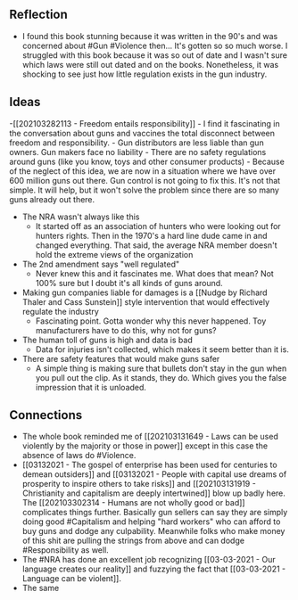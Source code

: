 ## Reflection
- I found this book stunning because it was written in the 90's and was concerned about #Gun #Violence then... It's gotten so so much worse. I struggled with this book because it was so out of date and I wasn't sure which laws were still out dated and on the books. Nonetheless, it was shocking to see just how little regulation exists in the gun industry. 

## Ideas
-[[202103282113 - Freedom entails responsibility]]
	- I find it fascinating in the conversation about guns and vaccines the total disconnect between freedom and responsibility. 
		- Gun distributors are less liable than gun owners. Gun makers face no liability
		- There are no safety regulations around guns (like you know, toys and other consumer products)
		- Because of the neglect of this idea, we are now in a situation where we have over 600 million guns out there. Gun control is not going to fix this. It's not that simple. It will help, but it won't solve the problem since there are so many guns already out there. 
- The NRA wasn't always like this
	- It started off as an association of hunters who were looking out for hunters rights. Then in the 1970's a hard line dude came in and changed everything. That said, the average NRA member doesn't hold the extreme views of the organization
- The 2nd amendment says "well regulated"
	- Never knew this and it fascinates me. What does that mean? Not 100% sure but I doubt it's all kinds of guns around. 
- Making gun companies liable for damages is a [[Nudge by Richard Thaler and Cass Sunstein]] style intervention that would effectively regulate the industry
	- Fascinating point. Gotta wonder why this never happened. Toy manufacturers have to do this, why not for guns? 
- The human toll of guns is high and data is bad
	- Data for injuries isn't collected, which makes it seem better than it is. 
- There are safety features that would make guns safer
	- A simple thing is making sure that bullets don't stay in the gun when you pull out the clip. As it stands, they do. Which gives you the false impression that it is unloaded. 


## Connections
- The whole book reminded me of [[202103131649 - Laws can be used violently by the majority or those in power]] except in this case the absence of laws do #Violence. 
- [[03132021 - The gospel of enterprise has been used for centuries to demean outsiders]] and [[03132021 - People with capital use dreams of prosperity to inspire others to take risks]] and [[202103131919 - Christianity and capitalism are deeply intertwined]] blow up badly here. The [[202103302314 - Humans are not wholly good or bad]] complicates things further. Basically gun sellers can say they are simply doing good #Capitalism and helping "hard workers" who can afford to buy guns and dodge any culpability. Meanwhile folks who make money of this shit are pulling the strings from above and can dodge #Responsibility as well. 
- The #NRA has done an excellent job recognizing [[03-03-2021 - Our language creates our reality]] and fuzzying the fact that [[03-03-2021 - Language can be violent]].
- The same 